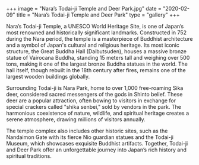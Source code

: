 +++
image = "Nara’s Todai-ji Temple and Deer Park.jpg"
date = "2020-02-09"
title = "Nara’s Todai-ji Temple and Deer Park"
type = "gallery"
+++

Nara’s Todai-ji Temple, a UNESCO World Heritage Site, is one of Japan’s most renowned and historically significant landmarks. Constructed in 752 during the Nara period, the temple is a masterpiece of Buddhist architecture and a symbol of Japan's cultural and religious heritage. Its most iconic structure, the Great Buddha Hall (Daibutsuden), houses a massive bronze statue of Vairocana Buddha, standing 15 meters tall and weighing over 500 tons, making it one of the largest bronze Buddha statues in the world. The hall itself, though rebuilt in the 18th century after fires, remains one of the largest wooden buildings globally.

Surrounding Todai-ji is Nara Park, home to over 1,000 free-roaming Sika deer, considered sacred messengers of the gods in Shinto belief. These deer are a popular attraction, often bowing to visitors in exchange for special crackers called "shika senbei," sold by vendors in the park. The harmonious coexistence of nature, wildlife, and spiritual heritage creates a serene atmosphere, drawing millions of visitors annually.

The temple complex also includes other historic sites, such as the Nandaimon Gate with its fierce Nio guardian statues and the Todai-ji Museum, which showcases exquisite Buddhist artifacts. Together, Todai-ji and Deer Park offer an unforgettable journey into Japan’s rich history and spiritual traditions.